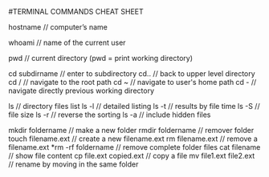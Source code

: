 #TERMINAL COMMANDS CHEAT SHEET 

hostname	        //	computer’s name

whoami		        //	name of the current user

pwd		            //	current directory (pwd = print working directory)

cd subdirname		  //	enter to subdirectory
cd..			        //	back to upper level directory
cd /			        //	navigate to the root path
cd ~			        //	navigate to user's home path
cd -			        //	navigate directly previous working directory

ls			          //	directory files list
ls -l			        //	detailed listing
ls -t			        //	results by file time
ls -S		        	//	file size
ls -r			        //	reverse the sorting
ls -a			        //	include hidden files

mkdir foldername	//	make a new folder
rmdir foldername	//	remover folder
touch filename.ext	//	create a new filename.ext
rm filename.ext		//	remove a filename.ext
*rm -rf foldername	//	remove complete folder files
cat filename		//	show file content
cp file.ext copied.ext	//	copy a file
mv file1.ext file2.ext	//	rename by moving in the same folder
